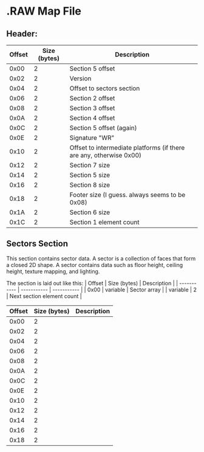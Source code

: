 # .RAW Map File

## Header:

| Offset | Size (bytes) | Description |
| ----------- | ----------- | ----------- |
| 0x00  | 2 | Section 5 offset |
| 0x02  | 2 | Version |
| 0x04  | 2 | Offset to sectors section |
| 0x06  | 2 | Section 2 offset |
| 0x08  | 2 | Section 3 offset |
| 0x0A  | 2 | Section 4 offset |
| 0x0C  | 2 | Section 5 offset (again) |
| 0x0E  | 2 | Signature "WR" |
| 0x10  | 2 | Offset to intermediate platforms (if there are any, otherwise 0x00) |
| 0x12  | 2 | Section 7 size |
| 0x14  | 2 | Section 5 size |
| 0x16  | 2 | Section 8 size |
| 0x18  | 2 | Footer size (I guess. always seems to be 0x08)
| 0x1A  | 2 | Section 6 size |
| 0x1C  | 2 | Section 1 element count |


## Sectors Section
This section contains sector data. A sector is a collection of faces that form a closed 2D shape. A sector contains data such as floor height, ceiling height, texture mapping, and lighting.

The section is laid out like this:
| Offset | Size (bytes) | Description |
| ----------- | ----------- | ----------- |
| 0x00  | variable | Sector array |
| variable  | 2 | Next section element count |



| Offset | Size (bytes) | Description |
| ----------- | ----------- | ----------- |
| 0x00  | 2 | |
| 0x02  | 2 | |
| 0x04  | 2 | |
| 0x06  | 2 | |
| 0x08  | 2 | |
| 0x0A  | 2 | |
| 0x0C  | 2 | |
| 0x0E  | 2 | |
| 0x10  | 2 | |
| 0x12  | 2 | |
| 0x14  | 2 | |
| 0x16  | 2 | |
| 0x18  | 2 | |